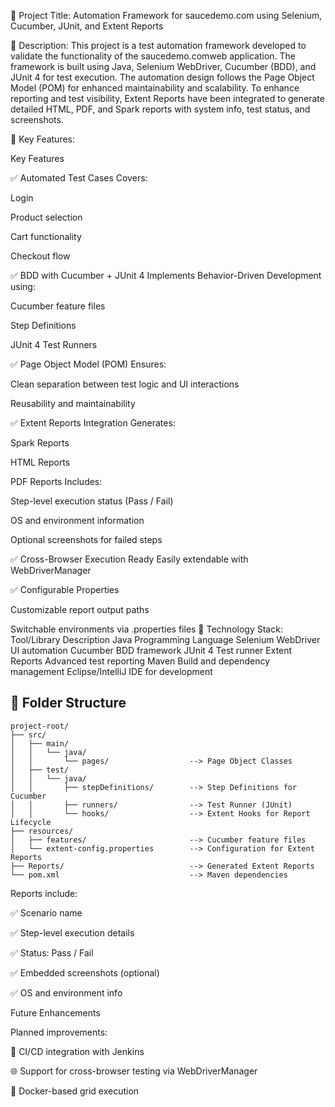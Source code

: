 🔹 Project Title:
Automation Framework for saucedemo.com using Selenium, Cucumber, JUnit, and Extent Reports

🔹 Description:
This project is a test automation framework developed to validate the functionality of the saucedemo.comweb application. The framework is built using Java, Selenium WebDriver, Cucumber (BDD), and JUnit 4 for test execution.
The automation design follows the Page Object Model (POM) for enhanced maintainability and scalability.
To enhance reporting and test visibility, Extent Reports have been integrated to generate detailed HTML, PDF, and Spark reports with system info, test status, and screenshots.

🔹 Key Features:

Key Features

✅ Automated Test Cases
Covers:

Login

Product selection

Cart functionality

Checkout flow

✅ BDD with Cucumber + JUnit 4
Implements Behavior-Driven Development using:

Cucumber feature files

Step Definitions

JUnit 4 Test Runners

✅ Page Object Model (POM)
Ensures:

Clean separation between test logic and UI interactions

Reusability and maintainability

✅ Extent Reports Integration
Generates:

Spark Reports

HTML Reports

PDF Reports
Includes:

Step-level execution status (Pass / Fail)

OS and environment information

Optional screenshots for failed steps

✅ Cross-Browser Execution Ready
Easily extendable with WebDriverManager

✅ Configurable Properties

Customizable report output paths

Switchable environments via .properties files
🔹 Technology Stack:
Tool/Library	Description
Java	Programming Language
Selenium WebDriver	UI automation
Cucumber	BDD framework
JUnit 4	Test runner
Extent Reports	Advanced test reporting
Maven	Build and dependency management
Eclipse/IntelliJ	IDE for development

## 📁 Folder Structure

```
project-root/
├── src/
│   ├── main/
│   │   └── java/
│   │       └── pages/                  --> Page Object Classes
│   ├── test/
│   │   └── java/
│   │       ├── stepDefinitions/        --> Step Definitions for Cucumber
│   │       ├── runners/                --> Test Runner (JUnit)
│   │       └── hooks/                  --> Extent Hooks for Report Lifecycle
├── resources/
│   ├── features/                       --> Cucumber feature files
│   └── extent-config.properties        --> Configuration for Extent Reports
├── Reports/                            --> Generated Extent Reports
└── pom.xml                             --> Maven dependencies
```


Reports include:

✅ Scenario name

✅ Step-level execution details

✅ Status: Pass / Fail

✅ Embedded screenshots (optional)

✅ OS and environment info

Future Enhancements

Planned improvements:

🚀 CI/CD integration with Jenkins

🌐 Support for cross-browser testing via WebDriverManager

🐳 Docker-based grid execution
